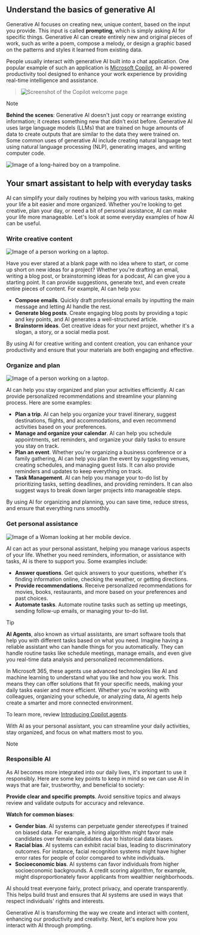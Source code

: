## Understand the basics of generative AI

Generative AI focuses on creating new, unique content, based on the input you provide. This input is called **prompting**, which is simply asking AI for specific things. Generative AI can create entirely new and original pieces of work, such as write a poem, compose a melody, or design a graphic based on the patterns and styles it learned from existing data.

People usually interact with generative AI built into a chat application. One popular example of such an application is [Microsoft Copilot](https://copilot.microsoft.com/), an AI-powered productivity tool designed to enhance your work experience by providing real-time intelligence and assistance.

> ![Screenshot of the Copilot welcome page](../media/02-copilot-welcome.jpg)

> [!NOTE]
> **Behind the scenes**: Generative AI doesn't just copy or rearrange existing information; it creates something new that didn't exist before. Generative AI uses large language models (LLMs) that are trained on huge amounts of data to create outputs that are similar to the data they were trained on. Some common uses of generative AI include creating natural language text using natural language processing (NLP), generating images, and writing computer code.
>
> ![Image of a long-haired boy on a trampoline.](../media/02-trampoline.jpg)

## Your smart assistant to help with everyday tasks

AI can simplify your daily routines by helping you with various tasks, making your life a bit easier and more organized. Whether you're looking to get creative, plan your day, or need a bit of personal assistance, AI can make your life more manageable. Let's look at some everyday examples of how AI can be useful.

### Write creative content

![Image of a person working on a laptop.](../media/02-write-creative-content.jpg)

Have you ever stared at a blank page with no idea where to start, or come up short on new ideas for a project? Whether you're drafting an email, writing a blog post, or brainstorming ideas for a podcast, AI can give you a starting point. It can provide suggestions, generate text, and even create entire pieces of content. For example, AI can help you:

- **Compose emails**. Quickly draft professional emails by inputting the main message and letting AI handle the rest.
- **Generate blog posts**. Create engaging blog posts by providing a topic and key points, and AI generates a well-structured article.
- **Brainstorm ideas**. Get creative ideas for your next project, whether it's a slogan, a story, or a social media post.

By using AI for creative writing and content creation, you can enhance your productivity and ensure that your materials are both engaging and effective.

### Organize and plan

![Image of a person working on a laptop.](../media/02-organize-plan.jpg)

AI can help you stay organized and plan your activities efficiently. AI can provide personalized recommendations and streamline your planning process. Here are some examples:

- **Plan a trip**. AI can help you organize your travel itinerary, suggest destinations, flights, and accommodations, and even recommend activities based on your preferences.
- **Manage and organize your calendar**. AI can help you schedule appointments, set reminders, and organize your daily tasks to ensure you stay on track.
- **Plan an event**. Whether you're organizing a business conference or a family gathering, AI can help you plan the event by suggesting venues, creating schedules, and managing guest lists. It can also provide reminders and updates to keep everything on track.
- **Task Management**. AI can help you manage your to-do list by prioritizing tasks, setting deadlines, and providing reminders. It can also suggest ways to break down larger projects into manageable steps.

By using AI for organizing and planning, you can save time, reduce stress, and ensure that everything runs smoothly.

### Get personal assistance

![Image of a Woman looking at her mobile device.](../media/02-personal-assistant.jpg)

AI can act as your personal assistant, helping you manage various aspects of your life. Whether you need reminders, information, or assistance with tasks, AI is there to support you. Some examples include:

- **Answer questions**. Get quick answers to your questions, whether it's finding information online, checking the weather, or getting directions.
- **Provide recommendations**. Receive personalized recommendations for movies, books, restaurants, and more based on your preferences and past choices.
- **Automate tasks**. Automate routine tasks such as setting up meetings, sending follow-up emails, or managing your to-do list.

> [!TIP]
> **AI Agents**, also known as virtual assistants, are smart software tools that help you with different tasks based on what you need. Imagine having a reliable assistant who can handle things for you automatically. They can handle routine tasks like schedule meetings, manage emails, and even give you real-time data analysis and personalized recommendations.
>
> In Microsoft 365, these agents use advanced technologies like AI and machine learning to understand what you like and how you work. This means they can offer solutions that fit your specific needs, making your daily tasks easier and more efficient. Whether you're working with colleagues, organizing your schedule, or analyzing data, AI agents help create a smarter and more connected environment.
>
> To learn more, review [Introducing Copilot agents](https://support.microsoft.com/en-us/topic/introducing-copilot-agents-943e563d-602d-40fa-bdd1-dbc83f582466#:~:text=Copilot%20agents%20are%20specialized%20AI,expanding%20their%20reach%20and%20functionality.).

With AI as your personal assistant, you can streamline your daily activities, stay organized, and focus on what matters most to you.

> [!NOTE]
>
> ### **Responsible AI**
>
> As AI becomes more integrated into our daily lives, it's important to use it responsibly. Here are some key points to keep in mind so we can use AI in ways that are fair, trustworthy, and beneficial to society:
>
> **Provide clear and specific prompts**. Avoid sensitive topics and always review and validate outputs for accuracy and relevance.
>
> **Watch for common biases**:
>
> - **Gender bias**. AI systems can perpetuate gender stereotypes if trained on biased data. For example, a hiring algorithm might favor male candidates over female candidates due to historical data biases.
> - **Racial bias**. AI systems can exhibit racial bias, leading to discriminatory outcomes. For instance, facial recognition systems might have higher error rates for people of color compared to white individuals.
> - **Socioeconomic bias**. AI systems can favor individuals from higher socioeconomic backgrounds. A credit scoring algorithm, for example, might disproportionately favor applicants from wealthier neighborhoods.
>
> AI should treat everyone fairly, protect privacy, and operate transparently. This helps build trust and ensures that AI systems are used in ways that respect individuals' rights and interests.

Generative AI is transforming the way we create and interact with content, enhancing our productivity and creativity. Next, let's explore how you interact with AI through prompting.
